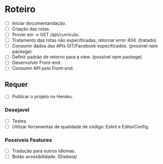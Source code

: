 # Roteiro
- [ ] Iniciar documentandação.
- [ ] Criação das rotas.
- [ ] Prover em -> GET  /api/curriculo.
- [ ] Tratamento das rotas não especificadas, retornar error 404. (tratado)
- [ ] Consumir dados das APIs GIT/Facebook especificados. (possivel npm packege)
- [ ] Definir padrão de retorno para a view. (possivel npm packege)
- [ ] Desenvolver Front-end.
- [ ] Consumir API pelo Front-end.

## Requer
- [ ] Publicar o projeto no Heroku.


### Desejavel
- [ ] Testes.
- [ ] Utilizar ferramentas de qualidade de código: Eslint e EditorConfig.

### Possiveis Features
- [ ] Tradução para outros idiomas.
- [ ] Botão acessibilidade. (Dislexia)
